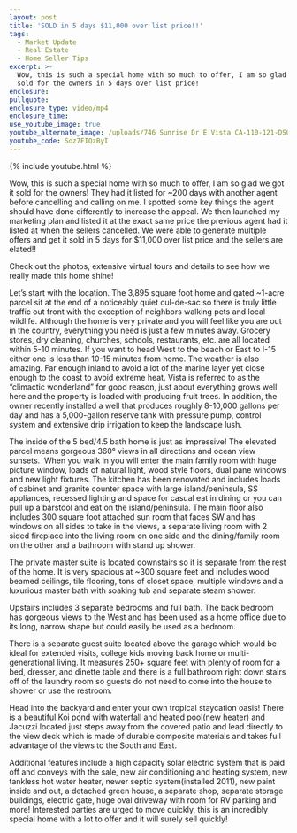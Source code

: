 ```yaml
---
layout: post
title: 'SOLD in 5 days $11,000 over list price!!'
tags:
  - Market Update
  - Real Estate
  - Home Seller Tips
excerpt: >-
  Wow, this is such a special home with so much to offer, I am so glad we got it
  sold for the owners in 5 days over list price!
enclosure:
pullquote:
enclosure_type: video/mp4
enclosure_time:
use_youtube_image: true
youtube_alternate_image: /uploads/746 Sunrise Dr E Vista CA-110-121-DSC 7073-MLS_Size.jpg
youtube_code: Soz7FIQzByI
---
```


{% include youtube.html %}

Wow, this is such a special home with so much to offer, I am so glad we got it sold for the owners\! They had it listed for ~200 days with another agent before cancelling and calling on me. I spotted some key things the agent should have done differently to increase the appeal. We then launched my marketing plan and listed it at the exact same price the previous agent had it listed at when the sellers cancelled. We were able to generate multiple offers and get it sold in 5 days for $11,000 over list price and the sellers are elated\!\!

Check out the photos, extensive virtual tours and details to see how we really made this home shine\!

Let’s start with the location. The 3,895 square foot home and gated ~1-acre parcel sit at the end of a noticeably quiet cul-de-sac so there is truly little traffic out front with the exception of neighbors walking pets and local wildlife. Although the home is very private and you will feel like you are out in the country, everything you need is just a few minutes away. Grocery stores, dry cleaning, churches, schools, restaurants, etc. are all located within 5-10 minutes. If you want to head West to the beach or East to I-15 either one is less than 10-15 minutes from home. The weather is also amazing. Far enough inland to avoid a lot of the marine layer yet close enough to the coast to avoid extreme heat. Vista is referred to as the “climactic wonderland” for good reason, just about everything grows well here and the property is loaded with producing fruit trees. In addition, the owner recently installed a well that produces roughly 8-10,000 gallons per day and has a 5,000-gallon reserve tank with pressure pump, control system and extensive drip irrigation to keep the landscape lush.

The inside of the 5 bed/4.5 bath home is just as impressive\! The elevated parcel means gorgeous 360&deg; views in all directions and ocean view sunsets. &nbsp;When you walk in you will enter the main family room with huge picture window, loads of natural light, wood style floors, dual pane windows and new light fixtures. The kitchen has been renovated and includes loads of cabinet and granite counter space with large island/peninsula, SS appliances, recessed lighting and space for casual eat in dining or you can pull up a barstool and eat on the island/peninsula. The main floor also includes 300 square foot attached sun room that faces SW and has windows on all sides to take in the views, a separate living room with 2 sided fireplace into the living room on one side and the dining/family room on the other and a bathroom with stand up shower.

The private master suite is located downstairs so it is separate from the rest of the home. It is very spacious at ~300 square feet and includes wood beamed ceilings, tile flooring, tons of closet space, multiple windows and a luxurious master bath with soaking tub and separate steam shower.

Upstairs includes 3 separate bedrooms and full bath. The back bedroom has gorgeous views to the West and has been used as a home office due to its long, narrow shape but could easily be used as a bedroom.

There is a separate guest suite located above the garage which would be ideal for extended visits, college kids moving back home or multi-generational living. It measures 250+ square feet with plenty of room for a bed, dresser, and dinette table and there is a full bathroom right down stairs off of the laundry room so guests do not need to come into the house to shower or use the restroom.

Head into the backyard and enter your own tropical staycation oasis\! There is a beautiful Koi pond with waterfall and heated pool(new heater) and Jacuzzi located just steps away from the covered patio and lead directly to the view deck which is made of durable composite materials and takes full advantage of the views to the South and East.

Additional features include a high capacity solar electric system that is paid off and conveys with the sale, new air conditioning and heating system, new tankless hot water heater, newer septic system(installed 2011), new paint inside and out, a detached green house, a separate shop, separate storage buildings, electric gate, huge oval driveway with room for RV parking and more\! Interested parties are urged to move quickly, this is an incredibly special home with a lot to offer and it will surely sell quickly\!